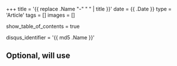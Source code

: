 +++
title = '{{ replace .Name "-" " " | title }}'
date = {{ .Date }}
type = 'Article'
tags = []
images = []

show_table_of_contents = true

disqus_identifier = '{{ md5 .Name }}'
## Optional, will use <title> tag value instead.
# disqus_title = ''
## Optional, will use window.location.href instead.
# disqus_url = ''
show_disqus = true
show_comment_count = true

share_buttons = ['facebook', 'twitter']

katex = false
draft = true
+++

